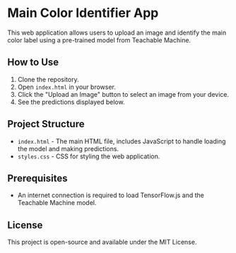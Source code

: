 # Main Color Identifier App

This web application allows users to upload an image and identify the main color label using a pre-trained model from Teachable Machine.

## How to Use

1. Clone the repository.
2. Open `index.html` in your browser.
3. Click the "Upload an Image" button to select an image from your device.
4. See the predictions displayed below.

## Project Structure

- `index.html` - The main HTML file, includes JavaScript to handle loading the model and making predictions.
- `styles.css` - CSS for styling the web application.

## Prerequisites

- An internet connection is required to load TensorFlow.js and the Teachable Machine model.

## License

This project is open-source and available under the MIT License.

